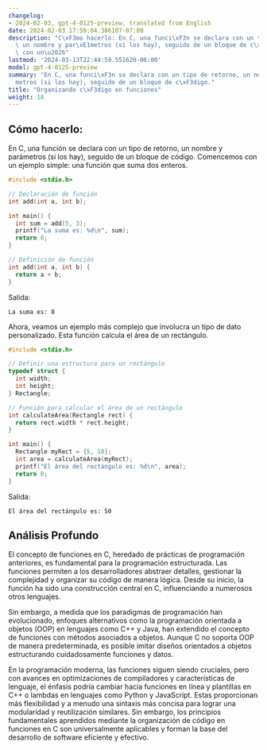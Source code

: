 ```yaml
---
changelog:
- 2024-02-03, gpt-4-0125-preview, translated from English
date: 2024-02-03 17:59:04.386107-07:00
description: "C\xF3mo hacerlo: En C, una funci\xF3n se declara con un tipo de retorno,\
  \ un nombre y par\xE1metros (si los hay), seguido de un bloque de c\xF3digo. Comencemos\
  \ con un\u2026"
lastmod: '2024-03-13T22:44:59.551620-06:00'
model: gpt-4-0125-preview
summary: "En C, una funci\xF3n se declara con un tipo de retorno, un nombre y par\xE1\
  metros (si los hay), seguido de un bloque de c\xF3digo."
title: "Organizando c\xF3digo en funciones"
weight: 18
---
```


## Cómo hacerlo:
En C, una función se declara con un tipo de retorno, un nombre y parámetros (si los hay), seguido de un bloque de código. Comencemos con un ejemplo simple: una función que suma dos enteros.

```c
#include <stdio.h>

// Declaración de función
int add(int a, int b);

int main() {
  int sum = add(5, 3);
  printf("La suma es: %d\n", sum);
  return 0;
}

// Definición de función
int add(int a, int b) {
  return a + b;
}
```

Salida:
```
La suma es: 8
```

Ahora, veamos un ejemplo más complejo que involucra un tipo de dato personalizado. Esta función calcula el área de un rectángulo.

```c
#include <stdio.h>

// Definir una estructura para un rectángulo
typedef struct {
  int width;
  int height;
} Rectangle;

// Función para calcular el área de un rectángulo
int calculateArea(Rectangle rect) {
  return rect.width * rect.height;
}

int main() {
  Rectangle myRect = {5, 10};
  int area = calculateArea(myRect);
  printf("El área del rectángulo es: %d\n", area);
  return 0;
}
```

Salida:
```
El área del rectángulo es: 50
```

## Análisis Profundo
El concepto de funciones en C, heredado de prácticas de programación anteriores, es fundamental para la programación estructurada. Las funciones permiten a los desarrolladores abstraer detalles, gestionar la complejidad y organizar su código de manera lógica. Desde su inicio, la función ha sido una construcción central en C, influenciando a numerosos otros lenguajes.

Sin embargo, a medida que los paradigmas de programación han evolucionado, enfoques alternativos como la programación orientada a objetos (OOP) en lenguajes como C++ y Java, han extendido el concepto de funciones con métodos asociados a objetos. Aunque C no soporta OOP de manera predeterminada, es posible imitar diseños orientados a objetos estructurando cuidadosamente funciones y datos.

En la programación moderna, las funciones siguen siendo cruciales, pero con avances en optimizaciones de compiladores y características de lenguaje, el énfasis podría cambiar hacia funciones en línea y plantillas en C++ o lambdas en lenguajes como Python y JavaScript. Estas proporcionan más flexibilidad y a menudo una sintaxis más concisa para lograr una modularidad y reutilización similares. Sin embargo, los principios fundamentales aprendidos mediante la organización de código en funciones en C son universalmente aplicables y forman la base del desarrollo de software eficiente y efectivo.
